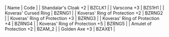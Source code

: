 
| Name                            | Code    |
| Shandalar's Cloak +2            | BZCLK1  |
| Varscona +3                     | BZS1H1  |
| Koveras' Cursed Ring            | BZRNG1  |
| Koveras' Ring of Protection +2  | BZRNG2  |
| Koveras' Ring of Protection +3  | BZRNG3  |
| Koveras' Ring of Protection +4  | BZRNG4  |
| Koveras' Ring of Protection +5  | BZRNG5  |
| Amulet of Protection +2         | BZAM_2  |
| Golden Axe +3                   | BZAXE1  |